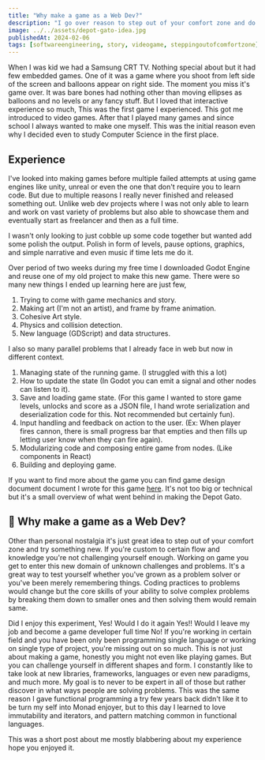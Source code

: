 ```yaml
---
title: "Why make a game as a Web Dev?"
description: "I go over reason to step out of your comfort zone and do something new, something you havent tried before."
image: ../../assets/depot-gato-idea.jpg
publishedAt: 2024-02-06
tags: [softwareengineering, story, videogame, steppingoutofcomfortzone]
---
```


When I was kid we had a Samsung CRT TV. Nothing special about but it had few embedded games. One of it was a game where you shoot from left side of the screen and balloons appear on right side. The moment you miss it's game over. It was bare bones had nothing other than moving ellipses as balloons and no levels or any fancy stuff. But I loved that interactive experience so much, This was the first game I experienced. This got me introduced to video games. After that I played many games and since school I always wanted to make one myself. This was the initial reason even why I decided even to study Computer Science in the first place.

## Experience

I've looked into making games before multiple failed attempts at using game engines like unity, unreal or even the one that don't require you to learn code. But due to multiple reasons I really never finished and released something out. Unlike web dev projects where I was not only able to learn and work on vast variety of problems but also able to showcase them and eventually start as freelancer and then as a full time. 

I wasn't only looking to just cobble up some code together but wanted add some polish the output. Polish in form of levels, pause options, graphics, and simple narrative and even music if time lets me do it.

Over period of two weeks during my free time I downloaded Godot Engine and reuse one of my old project to make this new game. There were so many new things I ended up learning here are just few,

1. Trying to come with game mechanics and story.
1. Making art (I'm not an artist), and frame by frame animation.
1. Cohesive Art style.
1. Physics and collision detection.
1. New language (GDScript) and data structures.

I also so many parallel problems that I already face in web but now in different context.

1. Managing state of the running game. (I struggled with this a lot)
1. How to update the state (In Godot you can emit a signal and other nodes can listen to it).
1. Save and loading game state. (For this game I wanted to store game levels, unlocks and score
 as a JSON file, I hand wrote serialization and deserialization code for this. Not recommended but certainly fun).
1. Input handling and feedback on action to the user. (Ex: When player fires cannon, there is small progress bar that empties and then fills up letting user know when they can fire again).
1. Modularizing code and composing entire game from nodes. (Like components in React)
1. Building and deploying game.

If you want to find more about the game you can find game design document document I wrote for this game [here](/work/depot-gato). It's not 
too big or technical but it's a small overview of what went behind in making the Depot Gato.

## 🤔 Why make a game as a Web Dev?

Other than personal nostalgia it's just great idea to step out of your comfort zone and try something new. If you're custom to certain flow and knowledge you're not challenging yourself enough. Working on game you get to enter this new domain of unknown challenges and problems. It's a great way to test yourself whether you've grown as a problem solver or you've been merely remembering things. Coding practices to problems would change but the core skills of your ability to solve complex problems by breaking them down to smaller ones and then solving them would remain same.

Did I enjoy this experiment, Yes! Would I do it again Yes!! Would I leave my job and become a game developer full time No! If you're working in certain field and you have been only been programming single language or working on single type of project, you're missing out on so much. This is not just about making a game, honestly you might not even like playing games. But you can challenge yourself in different shapes and form. I constantly like to take look at new libraries, frameworks, languages or even new paradigms, and much more. My goal is to never to be expert in all of those but rather discover in what ways people are solving problems. This was the same reason I gave functional programming a try few years back didn't like it to be turn my self into Monad enjoyer, but to this day I learned to love immutability and iterators, and pattern matching common in functional languages.

This was a short post about me mostly blabbering about my experience hope you enjoyed it.

